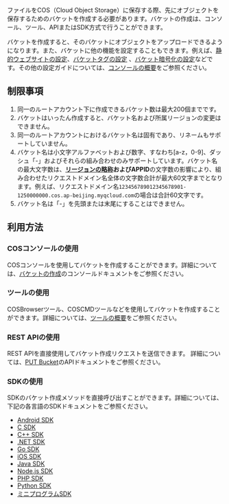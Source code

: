 ファイルをCOS（Cloud Object Storage）に保存する際、先にオブジェクトを保存するためのバケットを作成する必要があります。バケットの作成は、コンソール、ツール、APIまたはSDK方式で行うことができます。

バケットを作成すると、そのバケットにオブジェクトをアップロードできるようになります。また、バケットに他の機能を設定することもできます。例えば、[静的ウェブサイトの設定](https://intl.cloud.tencent.com/document/product/436/14984)、[バケットタグの設定](https://intl.cloud.tencent.com/document/product/436/30928) 、[バケット暗号化の設定](https://intl.cloud.tencent.com/document/product/436/33455)などです。その他の設定ガイドについては、[コンソールの概要](https://intl.cloud.tencent.com/document/product/436/11365)をご参照ください。


## 制限事項

1. 同一のルートアカウント下に作成できるバケット数は最大200個までです。
2. バケットはいったん作成すると、バケット名および所属リージョンの変更はできません。
3. 同一のルートアカウントにおけるバケット名は固有であり、リネームもサポートしていません。
4. バケット名は小文字アルファベットおよび数字、すなわち[a-z，0-9]、ダッシュ「-」およびそれらの組み合わせのみサポートしています。バケット名の最大文字数は、**[リージョンの略称](https://intl.cloud.tencent.com/document/product/436/6224)**および**APPID**の文字数の影響により、組み合わせたリクエストドメイン名全体の文字数合計が最大60文字までとなります。例えば、リクエストドメイン名`123456789012345678901-1250000000.cos.ap-beijing.myqcloud.com`の場合は合計60文字です。
5. バケット名は「-」を先頭または末尾にすることはできません。


## 利用方法

### COSコンソールの使用

COSコンソールを使用してバケットを作成することができます。詳細については、[バケットの作成](https://intl.cloud.tencent.com/document/product/436/13309)のコンソールドキュメントをご参照ください。

### ツールの使用

COSBrowserツール、COSCMDツールなどを使用してバケットを作成することができます。詳細については、[ツールの概要](https://intl.cloud.tencent.com/document/product/436/6242)をご参照ください。

### REST APIの使用

REST APIを直接使用してバケット作成リクエストを送信できます。 詳細については、[PUT Bucket](https://intl.cloud.tencent.com/document/product/436/7738)のAPIドキュメントをご参照ください。

### SDKの使用

SDKのバケット作成メソッドを直接呼び出すことができます。詳細については、下記の各言語のSDKドキュメントをご参照ください。

- [Android SDK](https://intl.cloud.tencent.com/document/product/436/31463)
- [C SDK](https://intl.cloud.tencent.com/document/product/436/31464)
- [C++ SDK](https://intl.cloud.tencent.com/document/product/436/31465)
- [.NET SDK](https://intl.cloud.tencent.com/document/product/436/30595)
- [Go SDK](https://intl.cloud.tencent.com/document/product/436/31466)
- [iOS SDK](https://intl.cloud.tencent.com/document/product/436/31467)
- [Java SDK](https://intl.cloud.tencent.com/document/product/436/31468)
- [Node.js SDK](https://intl.cloud.tencent.com/document/product/436/31469)
- [PHP SDK](https://intl.cloud.tencent.com/document/product/436/31470)
- [Python SDK](https://intl.cloud.tencent.com/document/product/436/31471)
- [ミニプログラムSDK](https://intl.cloud.tencent.com/document/product/436/30609)

